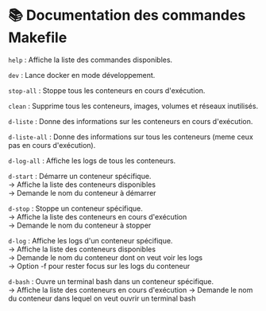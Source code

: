 # 📚 Documentation des commandes Makefile

`help` : Affiche la liste des commandes disponibles.

`dev` : Lance docker en mode développement.

`stop-all` : Stoppe tous les conteneurs en cours d'exécution.

`clean` : Supprime tous les conteneurs, images, volumes et réseaux inutilisés.

`d-liste` : Donne des informations sur les conteneurs en cours d'exécution.

`d-liste-all` : Donne des informations sur tous les conteneurs (meme ceux pas en cours d'exécution).

`d-log-all` : Affiche les logs de tous les conteneurs.

`d-start` : Démarre un conteneur spécifique.  
-> Affiche la liste des conteneurs disponibles  
-> Demande le nom du conteneur à démarrer  

`d-stop` : Stoppe un conteneur spécifique.  
-> Affiche la liste des conteneurs en cours d'exécution  
-> Demande le nom du conteneur à stopper  

`d-log` : Affiche les logs d'un conteneur spécifique.  
-> Affiche la liste des conteneurs disponibles  
-> Demande le nom du conteneur dont on veut voir les logs  
-> Option -f pour rester focus sur les logs du conteneur  

`d-bash` : Ouvre un terminal bash dans un conteneur spécifique.  
-> Affiche la liste des conteneurs en cours d'exécution
-> Demande le nom du conteneur dans lequel on veut ouvrir un terminal bash